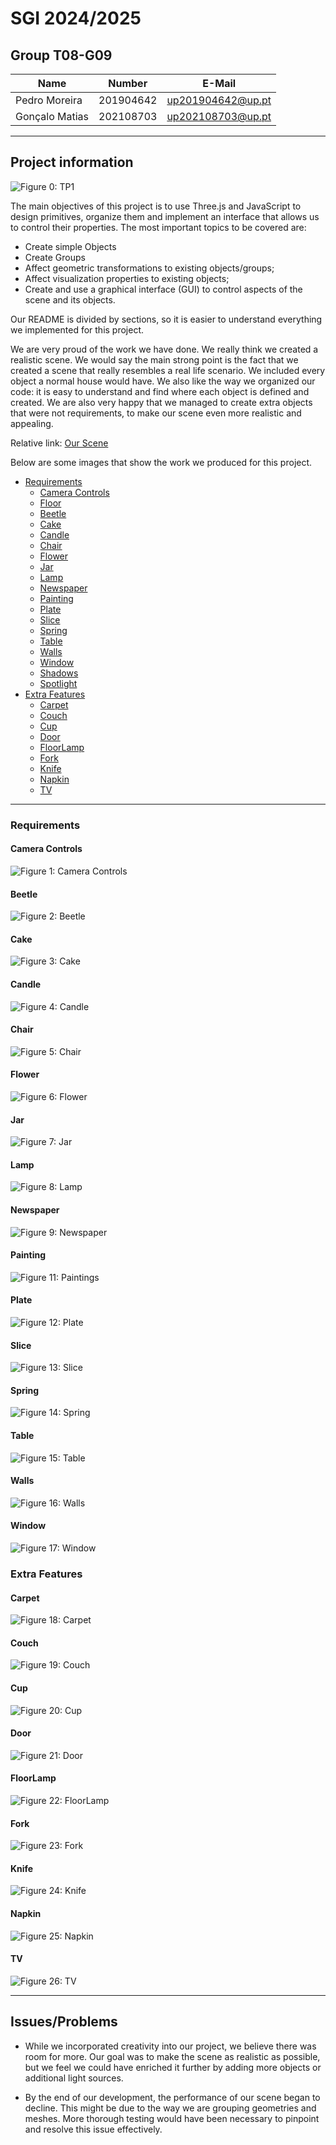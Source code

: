 # SGI 2024/2025

## Group T08-G09
| Name             | Number    | E-Mail             |
| ---------------- | --------- | ------------------ |
| Pedro Moreira        | 201904642 | up201904642@up.pt                |
| Gonçalo Matias         | 202108703 | up202108703@up.pt                |

----

## Project information

![Figure 0: TP1](./prints/tp1.png)

The main objectives of this project is to use Three.js and JavaScript to design primitives, organize them and implement an interface that allows us to control their properties. The most important topics to be covered are:

- Create simple Objects
- Create Groups
- Affect geometric transformations to existing objects/groups;
- Affect visualization properties to existing objects;
- Create and use a graphical interface (GUI) to control aspects of the scene and its objects.

Our README is divided by sections, so it is easier to understand everything we implemented for this project. 

We are very proud of the work we have done. We really think we created a realistic scene. 
We would say the main strong point is the fact that we created a scene that really resembles a real life scenario. We included every object a normal house would have. We also like the way we organized our code: it is easy to understand and find where each object is defined and created. We are also very happy that we managed to create extra objects that were not requirements, to make our scene even more realistic and appealing. 

Relative link: 
[Our Scene](tp1/MyContents.js)


Below are some images that show the work we produced for this project. 

- [Requirements](#requirements)
   - [Camera Controls](#camera-controls)
   - [Floor](#floor)
   - [Beetle](#beetle)
   - [Cake](#cake)
   - [Candle](#candle)
   - [Chair](#chair)
   - [Flower](#flower)
   - [Jar](#jar)
   - [Lamp](#lamp)
   - [Newspaper](#newspaper)
   - [Painting](#painting)
   - [Plate](#plate)
   - [Slice](#slice)
   - [Spring](#spring)
   - [Table](#table)
   - [Walls](#walls)
   - [Window](#window)
   - [Shadows](#shadows)
   - [Spotlight](#spotlight)
- [Extra Features](#extra-features)
   - [Carpet](#carpet)
   - [Couch](#couch)
   - [Cup](#cup)
   - [Door](#door)
   - [FloorLamp](#floorlamp)
   - [Fork](#fork)
   - [Knife](#knife)
   - [Napkin](#napkin)
   - [TV](#tv)


----


### Requirements

#### Camera Controls

![Figure 1: Camera Controls](./prints/camera.png)

#### Beetle

![Figure 2: Beetle](./prints/beetle.png)

#### Cake

![Figure 3: Cake](./prints/cake.png)

#### Candle

![Figure 4: Candle](./prints/candle.png)

#### Chair

![Figure 5: Chair](./prints/chair.png)

#### Flower

![Figure 6: Flower](./prints/flower.png)

#### Jar

![Figure 7: Jar](./prints/jar.png)


#### Lamp

![Figure 8: Lamp](./prints/lamp.png)

#### Newspaper

![Figure 9: Newspaper](./prints/newspaper.png)

#### Painting

![Figure 11: Paintings](./prints/painting.png)

#### Plate

![Figure 12: Plate](./prints/plate.png)

#### Slice

![Figure 13: Slice](./prints/slice.png)

#### Spring

![Figure 14: Spring](./prints/spring.png)

#### Table

![Figure 15: Table](./prints/table.png)

#### Walls

![Figure 16: Walls](./prints/wall.png)

#### Window

![Figure 17: Window](./prints/windows.png)

### Extra Features

#### Carpet

![Figure 18: Carpet](./prints/carpet.png)


#### Couch

![Figure 19: Couch](./prints/couch.png)

#### Cup

![Figure 20: Cup](./prints/cup.png)

#### Door

![Figure 21: Door](./prints/door.png)

#### FloorLamp

![Figure 22: FloorLamp](./prints/floorlamp.png)

#### Fork

![Figure 23: Fork](./prints/fork.png)

#### Knife

![Figure 24: Knife](./prints/knife.png)

#### Napkin

![Figure 25: Napkin](./prints/napkin.png)


#### TV

![Figure 26: TV](./prints/tv.png)

----
## Issues/Problems

- While we incorporated creativity into our project, we believe there was room for more. Our goal was to make the scene as realistic as possible, but we feel we could have enriched it further by adding more objects or additional light sources.

- By the end of our development, the performance of our scene began to decline. This might be due to the way we are grouping geometries and meshes. More thorough testing would have been necessary to pinpoint and resolve this issue effectively.